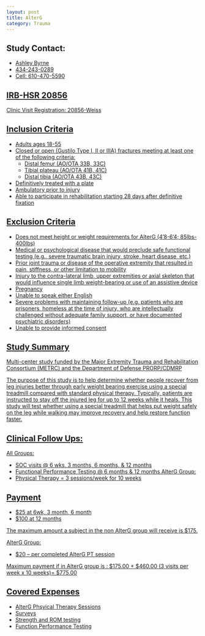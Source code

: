 ```yaml
---
layout: post
title: AlterG
category: Trauma
---
```


## Study Contact:  
- <a href="mailto:AEB6Q@hscmail.mcc.virginia.edu">Ashley Byrne
- 434-243-0289
- Cell: 610-470-5590

## IRB-HSR 20856
Clinic Visit Registration:
20856-Weiss

##  Inclusion Criteria

- Adults ages 18-55
- Closed or open (Gustilo Type I, II or IIIA) fractures meeting at least one of the following criteria:
    - Distal femur (AO/OTA 33B, 33C)
    - Tibial plateau (AO/OTA 41B, 41C)
    - Distal tibia (AO/OTA 43B, 43C)
 - Definitively treated with a plate
 - Ambulatory prior to injury
 - Able to participate in rehabilitation starting 28 days after definitive fixation


##  Exclusion Criteria

- Does not meet height or weight requirements for AlterG (4’8-6’4; 85lbs-400lbs)
- Medical or psychological disease that would preclude safe functional testing (e.g., severe traumatic brain injury, stroke, heart disease, etc.)
- Prior joint trauma or disease of the operative extremity that resulted in pain, stiffness, or other limitation to mobility
- Injury to the contra-lateral limb, upper extremities or axial skeleton that would influence single limb weight-bearing or use of an assistive device
- Pregnancy
- Unable to speak either English  
- Severe problems with maintaining follow-up (e.g. patients who are prisoners, homeless at the time of injury, who are intellectually challenged without adequate family support, or have documented psychiatric disorders)
- Unable to provide informed consent

## Study Summary

Multi-center study funded by the Major Extremity Trauma and Rehabilitation Consortium (METRC) and the Department of Defense PRORP/CDMRP

The purpose of this study is to help determine whether people recover from leg injuries better through early weight bearing exercise using a special treadmill compared with standard physical therapy. Typically, patients are instructed to stay off the injured leg for up to 12 weeks while it heals. This study will test whether using a special treadmill that helps put weight safely on the leg while walking may improve recovery and help restore function faster.

## Clinical Follow Ups:

All Groups:
- SOC visits @ 6 wks, 3 months, 6 months, & 12 months
- Functional Performance Testing @ 6 months & 12 months
AlterG Group:
- Physical Therapy = 3 sessions/week for 10 weeks

## Payment
- $25 at 6wk, 3 month, 6 month
- $100 at 12 months

The maximum amount a subject in the non AlterG group will receive is $175.

AlterG Group: 
- $20 – per completed AlterG PT session

Maximum payment if in AlterG group is : $175.00 + $460.00 (3 visits per week x 10 weeks)= $775.00


## Covered Expenses
- AlterG Phsyical Therapy Sessions
- Surveys
- Strength and ROM testing
- Function Performance Testing
